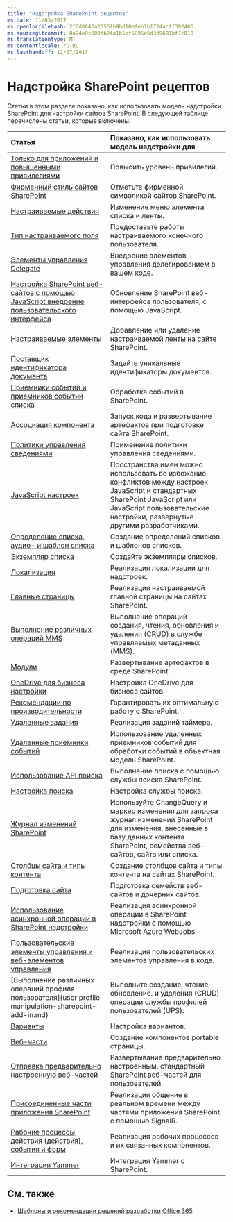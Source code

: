 ```yaml
---
title: "Надстройка SharePoint рецептов"
ms.date: 11/03/2017
ms.openlocfilehash: 2f6d8046a2356fb9bd10efeb1b1724acff392466
ms.sourcegitcommit: 0a94e0c600db24a1b5bf5895e6d3d9681bf7c810
ms.translationtype: MT
ms.contentlocale: ru-RU
ms.lasthandoff: 12/07/2017
---
```

# <a name="sharepoint-add-in-recipes"></a>Надстройка SharePoint рецептов

Статьи в этом разделе показано, как использовать модель надстройки SharePoint для настройки сайтов SharePoint. В следующей таблице перечислены статьи, которые включены.

|**Статья**|**Показано, как использовать модель надстройки для**|
|:-----|:-----|
|[Только для приложений и повышенными привилегиями](app-only-elevated-privileges-sharepoint-add-in.md)|Повысить уровень привилегий.|
|[Фирменный стиль сайтов SharePoint](branding-sharepoint-sites-sharepoint-add-in.md)|Отметьте фирменной символикой сайтов SharePoint.|
|[Настраиваемые действия](custom-actions-sharepoint-add-in.md)|Изменение меню элемента списка и ленты.|
|[Тип настраиваемого поля](custom-field-type-sharepoint-add-in.md)|Предоставьте работы настраиваемого конечного пользователя.|
|[Элементы управления Delegate](delegate-controls-sharepoint-add-in.md)|Внедрение элементов управления делегированием в вашем коде.|
|[Настройка SharePoint веб-сайтов с помощью JavaScript внедрение пользовательского интерфейса](Customize-your-SharePoint-site-UI-by-using-JavaScript.md)|Обновление SharePoint веб-интерфейса пользователя, с помощью JavaScript.|
|[Настраиваемые элементы](Add-a-custom-ribbon-to-your-SharePoint-site.md)|Добавление или удаление настраиваемой ленты на сайте SharePoint.|
|[Поставщик идентификатора документа](document-id-provider-sharepoint-add-in.md)|Задайте уникальные идентификаторы документов.|
|[Приемники событий и приемников событий списка](event-receiver-and-list-event-receiver-sharepoint-add-in.md)|Обработка событий в SharePoint.|
|[Ассоциация компонента](feature-stapling-sharepoint-add-in.md)|Запуск кода и развертывание артефактов при подготовке сайта SharePoint.|
|[Политики управления сведениями](information-management-policy-sharepoint-add-in.md)|Применение политики управления сведениями.|
|[JavaScript настроек](Embedding-JavaScript-into-SharePoint.md)|Пространства имен можно использовать во избежание конфликтов между настроек JavaScript и стандартных SharePoint JavaScript или JavaScript пользовательские настройки, развернутые другими разработчиками.|
|[Определение списка, аудио- и шаблон списка](list-definition-template-sharepoint-add-in.md)|Создание определений списков и шаблонов списков.|
|[Экземпляр списка](list-instance-sharepoint-add-in.md)|Создайте экземпляры списков.|
|[Локализация](localization-sharepoint-add-in.md)|Реализация локализации для надстроек.|
|[Главные страницы](master-pages-sharepoint-add-in.md)|Реализация настраиваемой главной страницы на сайтах SharePoint.|
|[Выполнение различных операций MMS](mms-manipulation-sharepoint-add-in.md)|Выполнение операций создания, чтения, обновления и удаления (CRUD) в службе управляемых метаданных (MMS).|
|[Модули](modules-sharepoint-add-in.md)|Развертывание артефактов в среде SharePoint.|
|[OneDrive для бизнеса настройки](onedrive-for-business-customization-sharepoint-add-in.md)|Настройка OneDrive для бизнеса сайтов.|
|[Рекомендации по производительности](performance-considerations-sharepoint-add-in.md)|Гарантировать их оптимальную работу с SharePoint.|
|[Удаленные задания](remote-timer-jobs-sharepoint-add-in.md)|Реализация заданий таймера.|
|[Удаленные приемники событий](Use-remote-event-receivers-in-SharePoint.md)|Использование удаленных приемников событий для обработки событий в объектная модель SharePoint.|
|[Использование API поиска](search-api-usage-sharepoint-add-in.md)|Выполнение поиска с помощью службы поиска SharePoint.|
|[Настройка поиска](search-configuration-sharepoint-add-in.md)|Настройка службы поиска.|
|[Журнал изменений SharePoint](query-sharepoint-change-log-with-changequery-and-changeToken.md)|Используйте ChangeQuery и маркер изменения для запроса журнал изменений SharePoint для изменения, внесенные в базу данных контента SharePoint, семейства веб-сайтов, сайта или списка.|
|[Столбцы сайта и типы контента](site-columns-and-content-types-sharepoint-add-in.md)|Создание столбцов сайта и типы контента на сайтах SharePoint.|
|[Подготовка сайта](site-provisioning-sharepoint-add-in.md)|Подготовка семейств веб-сайтов и дочерних сайтов.|
|[Использование асинхронной операции в SharePoint надстройки](use-asynchronous-operations-in-sharepoint-add-ins.md)|Реализация асинхронной операции в SharePoint надстройки с помощью Microsoft Azure WebJobs.|
|[Пользовательские элементы управления и веб-элементов управления](user-controls-and-web-controls-sharepoint-add-in.md)|Реализация пользовательских элементов управления в коде.|
|[Выполнение различных операций профиля пользователя](user profile manipulation-sharepoint-add-in.md)|Выполните создание, чтение, обновление. и удаления (CRUD) операции службы профилей пользователей (UPS).|
|[Варианты](variations-sharepoint-add-in.md)|Настройка вариантов.|
|[Веб-части](web-part-sharepoint-add-in.md)|Создание компонентов portable страницы.|
|[Отправка предварительно настроенную веб-частей](upload-web-parts-in-sharepoint.md)|Развертывание предварительно настроенным, стандартный SharePoint веб-частей для пользователей.|
|[Присоединенные части приложения SharePoint](Connect-SharePoint-app-parts-by-using-SignalR.md)|Реализация общение в реальном времени между частями приложения SharePoint с помощью SignalR.|
|[Рабочие процессы, действия (действия), события и форм](workflows-actions-events-and-forms-sharepoint-add-in.md)|Реализация рабочих процессов и их связанных компонентов.|
|[Интеграция Yammer](yammer-integration-sharepoint-add-in.md)|Интеграция Yammer с SharePoint.|

## <a name="see-also"></a>См. также
<a name="bk_addresources"> </a>

- [Шаблоны и рекомендации решений разработки Office 365](Office-365-development-patterns-and-practices-solution-guidance.md)
